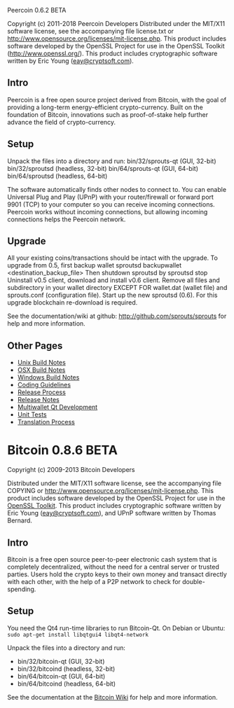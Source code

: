 Peercoin 0.6.2 BETA

Copyright (c) 2011-2018 Peercoin Developers
Distributed under the MIT/X11 software license, see the accompanying
file license.txt or http://www.opensource.org/licenses/mit-license.php.
This product includes software developed by the OpenSSL Project for use in
the OpenSSL Toolkit (http://www.openssl.org/).  This product includes
cryptographic software written by Eric Young (eay@cryptsoft.com).


Intro
-----
Peercoin is a free open source project derived from Bitcoin, with
the goal of providing a long-term energy-efficient crypto-currency.
Built on the foundation of Bitcoin, innovations such as proof-of-stake
help further advance the field of crypto-currency.


Setup
-----
Unpack the files into a directory and run:
 bin/32/sprouts-qt (GUI, 32-bit)
 bin/32/sproutsd (headless, 32-bit)
 bin/64/sprouts-qt (GUI, 64-bit)
 bin/64/sproutsd (headless, 64-bit)

The software automatically finds other nodes to connect to.  You can
enable Universal Plug and Play (UPnP) with your router/firewall
or forward port 9901 (TCP) to your computer so you can receive
incoming connections.  Peercoin works without incoming connections,
but allowing incoming connections helps the Peercoin network.


Upgrade
-------
All your existing coins/transactions should be intact with the upgrade.
To upgrade from 0.5, first backup wallet
sproutsd backupwallet <destination_backup_file>
Then shutdown sproutsd by
sproutsd stop
Uninstall v0.5 client, download and install v0.6 client.
Remove all files and subdirectory in your wallet directory EXCEPT FOR
wallet.dat (wallet file) and sprouts.conf (configuration file).
Start up the new sproutsd (0.6).
For this upgrade blockchain re-download is required.


See the documentation/wiki at github:
  http://github.com/sprouts/sprouts
for help and more information.


Other Pages
---------------------
- [Unix Build Notes](build-unix.md)
- [OSX Build Notes](build-osx.md)
- [Windows Build Notes](build-msw.md)
- [Coding Guidelines](coding.md)
- [Release Process](release-process.md)
- [Release Notes](release-notes.md)
- [Multiwallet Qt Development](multiwallet-qt.md)
- [Unit Tests](unit-tests.md)
- [Translation Process](translation_process.md)




Bitcoin 0.8.6 BETA
====================

Copyright (c) 2009-2013 Bitcoin Developers

Distributed under the MIT/X11 software license, see the accompanying
file COPYING or http://www.opensource.org/licenses/mit-license.php.
This product includes software developed by the OpenSSL Project for use in the [OpenSSL Toolkit](http://www.openssl.org/). This product includes
cryptographic software written by Eric Young ([eay@cryptsoft.com](mailto:eay@cryptsoft.com)), and UPnP software written by Thomas Bernard.


Intro
---------------------
Bitcoin is a free open source peer-to-peer electronic cash system that is
completely decentralized, without the need for a central server or trusted
parties.  Users hold the crypto keys to their own money and transact directly
with each other, with the help of a P2P network to check for double-spending.


Setup
---------------------
You need the Qt4 run-time libraries to run Bitcoin-Qt. On Debian or Ubuntu:
	`sudo apt-get install libqtgui4 libqt4-network`

Unpack the files into a directory and run:

- bin/32/bitcoin-qt (GUI, 32-bit)
- bin/32/bitcoind (headless, 32-bit)
- bin/64/bitcoin-qt (GUI, 64-bit)
- bin/64/bitcoind (headless, 64-bit)

See the documentation at the [Bitcoin Wiki](https://en.bitcoin.it/wiki/Main_Page)
for help and more information.
